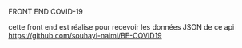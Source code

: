 FRONT END COVID-19

cette front end est réalise pour recevoir les données JSON de ce api https://github.com/souhayl-naimi/BE-COVID19
